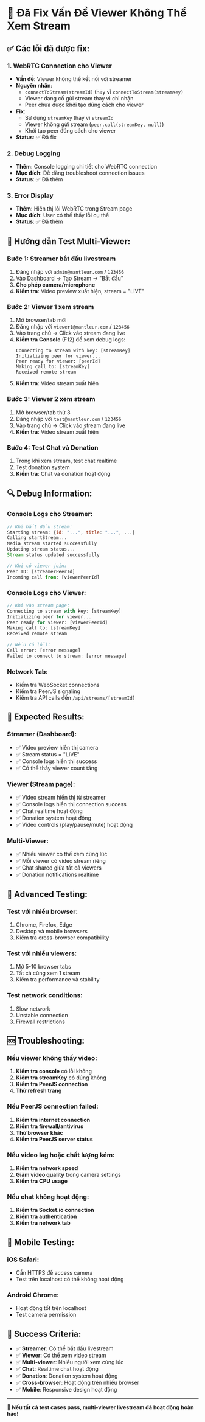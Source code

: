 # 🎥 Đã Fix Vấn Đề Viewer Không Thể Xem Stream

## ✅ Các lỗi đã được fix:

### 1. **WebRTC Connection cho Viewer**
- **Vấn đề**: Viewer không thể kết nối với streamer
- **Nguyên nhân**: 
  - `connectToStream(streamId)` thay vì `connectToStream(streamKey)`
  - Viewer đang cố gửi stream thay vì chỉ nhận
  - Peer chưa được khởi tạo đúng cách cho viewer
- **Fix**: 
  - Sử dụng `streamKey` thay vì `streamId`
  - Viewer không gửi stream (`peer.call(streamKey, null)`)
  - Khởi tạo peer đúng cách cho viewer
- **Status**: ✅ Đã fix

### 2. **Debug Logging**
- **Thêm**: Console logging chi tiết cho WebRTC connection
- **Mục đích**: Dễ dàng troubleshoot connection issues
- **Status**: ✅ Đã thêm

### 3. **Error Display**
- **Thêm**: Hiển thị lỗi WebRTC trong Stream page
- **Mục đích**: User có thể thấy lỗi cụ thể
- **Status**: ✅ Đã thêm

## 🧪 Hướng dẫn Test Multi-Viewer:

### **Bước 1: Streamer bắt đầu livestream**
1. Đăng nhập với `admin@mantleur.com` / `123456`
2. Vào Dashboard → Tạo Stream → "Bắt đầu"
3. **Cho phép camera/microphone**
4. **Kiểm tra**: Video preview xuất hiện, stream = "LIVE"

### **Bước 2: Viewer 1 xem stream**
1. Mở browser/tab mới
2. Đăng nhập với `viewer1@mantleur.com` / `123456`
3. Vào trang chủ → Click vào stream đang live
4. **Kiểm tra Console** (F12) để xem debug logs:
   ```
   Connecting to stream with key: [streamKey]
   Initializing peer for viewer...
   Peer ready for viewer: [peerId]
   Making call to: [streamKey]
   Received remote stream
   ```
5. **Kiểm tra**: Video stream xuất hiện

### **Bước 3: Viewer 2 xem stream**
1. Mở browser/tab thứ 3
2. Đăng nhập với `test@mantleur.com` / `123456`
3. Vào trang chủ → Click vào stream đang live
4. **Kiểm tra**: Video stream xuất hiện

### **Bước 4: Test Chat và Donation**
1. Trong khi xem stream, test chat realtime
2. Test donation system
3. **Kiểm tra**: Chat và donation hoạt động

## 🔍 Debug Information:

### **Console Logs cho Streamer:**
```javascript
// Khi bắt đầu stream:
Starting stream: {id: "...", title: "...", ...}
Calling startStream...
Media stream started successfully
Updating stream status...
Stream status updated successfully

// Khi có viewer join:
Peer ID: [streamerPeerId]
Incoming call from: [viewerPeerId]
```

### **Console Logs cho Viewer:**
```javascript
// Khi vào stream page:
Connecting to stream with key: [streamKey]
Initializing peer for viewer...
Peer ready for viewer: [viewerPeerId]
Making call to: [streamKey]
Received remote stream

// Nếu có lỗi:
Call error: [error message]
Failed to connect to stream: [error message]
```

### **Network Tab:**
- Kiểm tra WebSocket connections
- Kiểm tra PeerJS signaling
- Kiểm tra API calls đến `/api/streams/[streamId]`

## 🎯 Expected Results:

### **Streamer (Dashboard):**
- ✅ Video preview hiển thị camera
- ✅ Stream status = "LIVE"
- ✅ Console logs hiển thị success
- ✅ Có thể thấy viewer count tăng

### **Viewer (Stream page):**
- ✅ Video stream hiển thị từ streamer
- ✅ Console logs hiển thị connection success
- ✅ Chat realtime hoạt động
- ✅ Donation system hoạt động
- ✅ Video controls (play/pause/mute) hoạt động

### **Multi-Viewer:**
- ✅ Nhiều viewer có thể xem cùng lúc
- ✅ Mỗi viewer có video stream riêng
- ✅ Chat shared giữa tất cả viewers
- ✅ Donation notifications realtime

## 🚀 Advanced Testing:

### **Test với nhiều browser:**
1. Chrome, Firefox, Edge
2. Desktop và mobile browsers
3. Kiểm tra cross-browser compatibility

### **Test với nhiều viewers:**
1. Mở 5-10 browser tabs
2. Tất cả cùng xem 1 stream
3. Kiểm tra performance và stability

### **Test network conditions:**
1. Slow network
2. Unstable connection
3. Firewall restrictions

## 🆘 Troubleshooting:

### **Nếu viewer không thấy video:**
1. **Kiểm tra console** có lỗi không
2. **Kiểm tra streamKey** có đúng không
3. **Kiểm tra PeerJS connection**
4. **Thử refresh trang**

### **Nếu PeerJS connection failed:**
1. **Kiểm tra internet connection**
2. **Kiểm tra firewall/antivirus**
3. **Thử browser khác**
4. **Kiểm tra PeerJS server status**

### **Nếu video lag hoặc chất lượng kém:**
1. **Kiểm tra network speed**
2. **Giảm video quality** trong camera settings
3. **Kiểm tra CPU usage**

### **Nếu chat không hoạt động:**
1. **Kiểm tra Socket.io connection**
2. **Kiểm tra authentication**
3. **Kiểm tra network tab**

## 📱 Mobile Testing:

### **iOS Safari:**
- Cần HTTPS để access camera
- Test trên localhost có thể không hoạt động

### **Android Chrome:**
- Hoạt động tốt trên localhost
- Test camera permission

## 🎉 Success Criteria:

- ✅ **Streamer**: Có thể bắt đầu livestream
- ✅ **Viewer**: Có thể xem video stream
- ✅ **Multi-viewer**: Nhiều người xem cùng lúc
- ✅ **Chat**: Realtime chat hoạt động
- ✅ **Donation**: Donation system hoạt động
- ✅ **Cross-browser**: Hoạt động trên nhiều browser
- ✅ **Mobile**: Responsive design hoạt động

---

**🎥 Nếu tất cả test cases pass, multi-viewer livestream đã hoạt động hoàn hảo!**












































